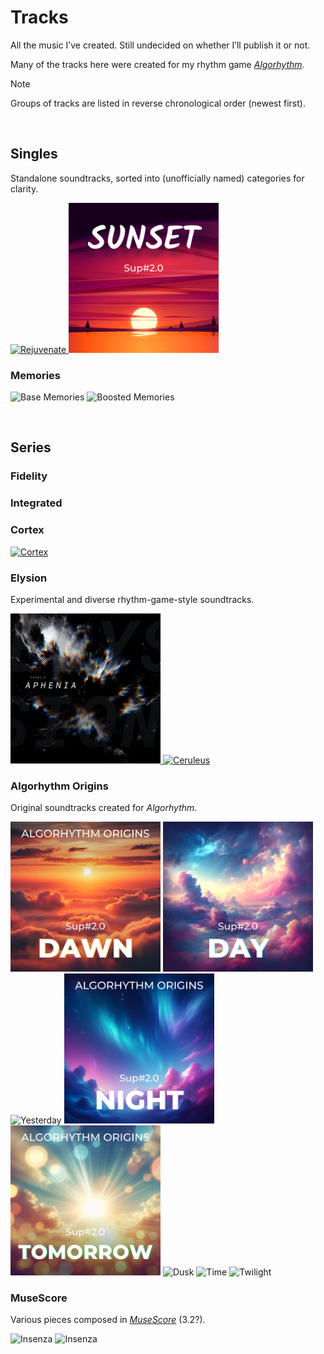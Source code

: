# Tracks

All the music I’ve created. Still undecided on whether I’ll publish it or not.

Many of the tracks here were created for my rhythm game [*Algorhythm*](https://github.com/Sup2point0/Algorhythm).

> [!Note]
> Groups of tracks are listed in reverse chronological order (newest first).


<br>


## Singles
Standalone soundtracks, sorted into (unofficially named) categories for clarity.

<a href="Rejuvenate.wav">
  <img alt="Rejuvenate" title="Rejuvenate" height="240px"
    src="../../../.assets/covers/Rejuvenate.PNG">
</a>
<a href="Sunset.wav">
  <img alt="Sunset" title="Sunset" height="240px"
    src="../../../.assets/covers/Sunset.PNG">
</a>

### Memories
<img alt="Base Memories" title="Base Memories" height="240px"
  src="../../../.assets/covers/Base Memories.PNG" href="Base Memories.m4a">
<img alt="Boosted Memories" title="" height="240px"
  src="../../../.assets/covers/Boosted Memories.PNG" href="Boosted Memories.m4a">


<br>


## Series

### Fidelity

### Integrated

### Cortex

<a href="Cortex/Voxel.wav">
  <img alt="Cortex" title="Cortex" height="240px"
    src="../../../.assets/covers/Cortex">
</a>

### Elysion
Experimental and diverse rhythm-game-style soundtracks.

<a href="Elysion/Aphenia.wav">
  <img alt="Aphenia" title="Aphenia" height="240px"
    src="../../../.assets/covers/Aphenia.png">
</a>
<a href="Elysion/Ceruleus.wav">
  <img alt="Ceruleus" title="Ceruleus" height="240px"
    src="../../../.assets/covers/Ceruleus.png">
</a>

### Algorhythm Origins
Original soundtracks created for *Algorhythm*.

<img alt="Dawn" title="Dawn" height="240px"
  src="../../../.assets/covers/Dawn.PNG" href="Algorhythm Origins/Dawn.wav">
<img alt="Day" title="Day" height="240px"
  src="../../../.assets/covers/Day.PNG" href="Algorhythm Origins/Day.wav">
<img alt="Yesterday" title="Yesterday" height="240px"
  src="../../../.assets/covers/Yesterday.PNG" href="Algorhythm Origins/~.wav">
<img alt="Night" title="Night" height="240px"
  src="../../../.assets/covers/Night.PNG" href="Algorhythm Origins/~.wav">
<img alt="Tomorrow" title="Tomorrow" height="240px"
src="../../../.assets/covers/Tomorrow.PNG" href="Algorhythm Origins/~.wav">
<img alt="Dusk" title="Dusk" height="240px"
  src="../../../.assets/covers/~.PNG" href="Algorhythm Origins/~.wav">
<img alt="Time" title="Time" height="240px"
  src="../../../.assets/covers/~.PNG" href="Algorhythm Origins/~.wav">
<img alt="Twilight" title="Twilight" height="240px"
  src="../../../.assets/covers/~.PNG" href="Algorhythm Origins/~.wav">

### MuseScore
Various pieces composed in [*MuseScore*](https://musescore.org/en) (3.2?).

<img alt="Insenza" title="Insenza" height="240px"
src="../../../.assets/covers/Insenza.PNG" href="Insenza.mp3">
<img alt="Insenza" title="Insenza" height="240px"
src="../../../.assets/covers/Bubble Iris.PNG" href="Bubble Iris.mp3">
